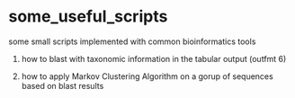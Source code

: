 # some_useful_scripts
some small scripts implemented with common bioinformatics tools

1. how to blast with taxonomic information in the tabular output (outfmt 6)


2. how to apply Markov Clustering Algorithm on a gorup of sequences based on blast results
